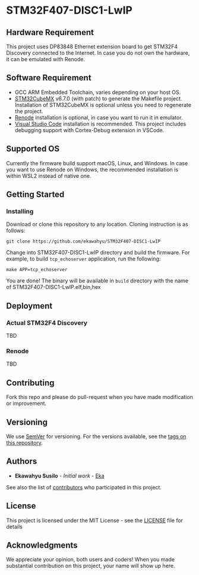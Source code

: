 # STM32F407-DISC1-LwIP

## Hardware Requirement

This project uses DP83848 Ethernet extension board to get STM32F4 Discovery connected to the Internet. In case you do not own the hardware, it can be emulated with Renode.

## Software Requirement

- GCC ARM Embedded Toolchain, varies depending on your host OS.
- [STM32CubeMX](https://www.st.com/en/development-tools/stm32cubemx.html) v6.7.0 (with patch) to generate the Makefile project. Installation of STM32CubeMX is optional unless you need to regenerate the project.
- [Renode](https:///renode.io) installation is optional, in case you want to run it in emulator.
- [Visual Studio Code](https://code.visualstudio.com/download) installation is recommended. This project includes debugging support with Cortex-Debug extension in VSCode.

## Supported OS

Currently the firmware build support macOS, Linux, and Windows. In case you want to use Renode on Windows, the recommended installation is within WSL2 instead of native one.

## Getting Started

### Installing

Download or clone this repository to any location. Cloning instruction is as follows:

```
git clone https://github.com/ekawahyu/STM32F407-DISC1-LwIP
```

Change into STM32F407-DISC1-LwIP directory and build the firmware. For example, to build `tcp_echoserver` application, run the following:

```
make APP=tcp_echoserver
```

You are done! The binary will be available in `build` directory with the name of STM32F407-DISC1-LwIP.elf,bin,hex

## Deployment

### Actual STM32F4 Discovery

TBD

### Renode

TBD

## Contributing

Fork this repo and please do pull-request when you have made modification or improvement.

## Versioning

We use [SemVer](http://semver.org/) for versioning. For the versions available, see the [tags on this repository](https://github.com/ekawahyu/STM32F407-DISC1-LwIP/tags).

## Authors

* **Ekawahyu Susilo** - *Initial work* - [Eka](https://github.com/ekawahyu)

See also the list of [contributors](https://github.com/ekawahyu/STM32F407-DISC1-LwIP/contributors) who participated in this project.

## License

This project is licensed under the MIT License - see the [LICENSE](LICENSE) file for details

## Acknowledgments

We appreciate your opinion, both users and coders! When you made substantial contribution on this project, your name will show up here.


